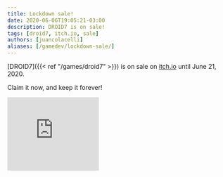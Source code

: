 ```yaml
---
title: Lockdown sale!
date: 2020-06-06T19:05:21-03:00
description: DROID7 is on sale!
tags: [droid7, itch.io, sale]
authors: [juancolacelli]
aliases: [/gamedev/lockdown-sale/]
---
```


[DROID7]({{< ref "/games/droid7" >}}) is on sale on [itch.io](https://juancolacelli.itch.io) until June 21, 2020.

Claim it now, and keep it forever!

<iframe src="https://itch.io/embed/570980?linkback=true&amp;bg_color=16171a&amp;fg_color=fafdff&amp;link_color=ff8426&amp;border_color=16171a" width="208" height="167" frameborder="0"><a href="https://juancolacelli.itch.io/droid7">DROID7 by Juan Colacelli</a></iframe>
